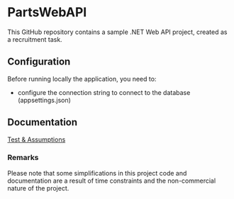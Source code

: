 
# PartsWebAPI
This GitHub repository contains a sample .NET Web API project, created as a recruitment task.



## Configuration

Before running locally the application, you need to:
- configure the connection string to connect to the database (appsettings.json)

## Documentation

[Test & Assumptions](https://github.com/matuszewskis/PartsWebApi/blob/master/Assumptions_and_Tests.pdf)



### Remarks

Please note that some simplifications in this project code and documentation are a result of time constraints and the non-commercial nature of the project. 
